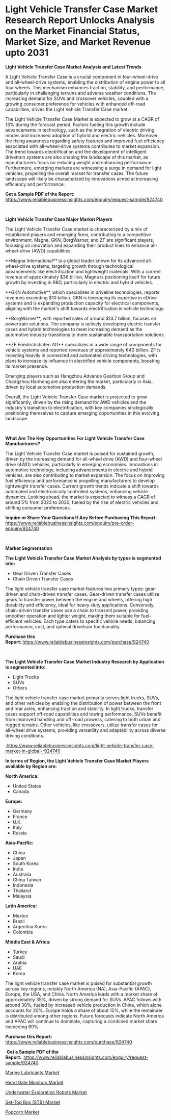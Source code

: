 <p><h1>Light Vehicle Transfer Case Market Research Report Unlocks Analysis on the Market Financial Status, Market Size, and Market Revenue upto 2031</h1></p><p><strong>Light Vehicle Transfer Case Market Analysis and Latest Trends</strong></p>
<p><p>A Light Vehicle Transfer Case is a crucial component in four-wheel-drive and all-wheel-drive systems, enabling the distribution of engine power to all four wheels. This mechanism enhances traction, stability, and performance, particularly in challenging terrains and adverse weather conditions. The increasing demand for SUVs and crossover vehicles, coupled with a growing consumer preference for vehicles with enhanced off-road capabilities, drives the Light Vehicle Transfer Case market.</p><p>The Light Vehicle Transfer Case Market is expected to grow at a CAGR of 13% during the forecast period. Factors fueling this growth include advancements in technology, such as the integration of electric driving modes and increased adoption of hybrid and electric vehicles. Moreover, the rising awareness regarding safety features and improved fuel efficiency associated with all-wheel-drive systems contributes to market expansion. The trend towards electrification and the development of intelligent drivetrain systems are also shaping the landscape of this market, as manufacturers focus on reducing weight and enhancing performance. Furthermore, emerging markets are witnessing a surge in demand for light vehicles, propelling the overall market for transfer cases. The future landscape will likely be characterized by innovations aimed at increasing efficiency and performance.</p></p>
<p><strong>Get a Sample PDF of the Report:&nbsp;</strong> <a href="https://www.reliablebusinessinsights.com/enquiry/request-sample/924740?utm_campaign=1119&utm_medium=2&utm_source=Github&utm_content=ia&utm_term=16122024&utm_id=light-vehicle-transfer-case">https://www.reliablebusinessinsights.com/enquiry/request-sample/924740</a></p>
<p>&nbsp;</p>
<p><strong>Light Vehicle Transfer Case Major Market Players</strong></p>
<p><p>The Light Vehicle Transfer Case market is characterized by a mix of established players and emerging firms, contributing to a competitive environment. Magna, GKN, BorgWarner, and ZF are significant players, focusing on innovation and expanding their product lines to enhance all-wheel-drive (AWD) capabilities.</p><p>**Magna International** is a global leader known for its advanced all-wheel-drive systems, targeting growth through technological advancements like electrification and lightweight materials. With a current revenue of approximately $36 billion, Magna is positioning itself for future growth by investing in R&D, particularly in electric and hybrid vehicles.</p><p>**GKN Automotive**, which specializes in driveline technologies, reports revenues exceeding $10 billion. GKN is leveraging its expertise in eDrive systems and is expanding production capacity for electrical components, aligning with the market's shift towards electrification in vehicle technology.</p><p>**BorgWarner**, with reported sales of around $13.7 billion, focuses on powertrain solutions. The company is actively developing electric transfer cases and hybrid technologies to meet increasing demand as the automotive industry transitions to more sustainable transportation solutions.</p><p>**ZF Friedrichshafen AG** specializes in a wide range of components for vehicle systems and reported revenues of approximately €40 billion. ZF is investing heavily in connected and automated driving technologies, with plans to increase its influence in electrified vehicle components, boosting its market presence.</p><p>Emerging players such as Hangzhou Advance Gearbox Group and Changzhou Hanhong are also entering the market, particularly in Asia, driven by local automotive production demands.</p><p>Overall, the Light Vehicle Transfer Case market is projected to grow significantly, driven by the rising demand for AWD vehicles and the industry's transition to electrification, with key companies strategically positioning themselves to capture emerging opportunities in this evolving landscape.</p></p>
<p>&nbsp;</p>
<p><strong>What Are The Key Opportunities For Light Vehicle Transfer Case Manufacturers?</strong></p>
<p><p>The Light Vehicle Transfer Case market is poised for sustained growth, driven by the increasing demand for all-wheel drive (AWD) and four-wheel drive (4WD) vehicles, particularly in emerging economies. Innovations in automotive technology, including advancements in electric and hybrid vehicles, are also contributing to market expansion. The focus on improving fuel efficiency and performance is propelling manufacturers to develop lightweight transfer cases. Current growth trends indicate a shift towards automated and electronically controlled systems, enhancing vehicle dynamics. Looking ahead, the market is expected to witness a CAGR of around 5% from 2023 to 2030, fueled by the rise of electric vehicles and shifting consumer preferences.</p></p>
<p><strong>Inquire or Share Your Questions If Any Before Purchasing This Report:</strong> <a href="https://www.reliablebusinessinsights.com/enquiry/pre-order-enquiry/924740?utm_campaign=1119&utm_medium=2&utm_source=Github&utm_content=ia&utm_term=16122024&utm_id=light-vehicle-transfer-case">https://www.reliablebusinessinsights.com/enquiry/pre-order-enquiry/924740</a></p>
<p>&nbsp;</p>
<p><strong>Market Segmentation</strong></p>
<p><strong>The Light Vehicle Transfer Case Market Analysis by types is segmented into:</strong></p>
<p><ul><li>Gear Driven Transfer Cases</li><li>Chain Driven Transfer Cases</li></ul></p>
<p><p>The light vehicle transfer case market features two primary types: gear-driven and chain-driven transfer cases. Gear-driven transfer cases utilize gears to transfer power between the engine and wheels, offering high durability and efficiency, ideal for heavy-duty applications. Conversely, chain-driven transfer cases use a chain to transmit power, providing smoother operation and lighter weight, making them suitable for fuel-efficient vehicles. Each type caters to specific vehicle needs, balancing performance, cost, and optimal drivetrain functionality.</p></p>
<p><strong>Purchase this Report:&nbsp;</strong><a href="https://www.reliablebusinessinsights.com/purchase/924740?utm_campaign=1119&utm_medium=2&utm_source=Github&utm_content=ia&utm_term=16122024&utm_id=light-vehicle-transfer-case">https://www.reliablebusinessinsights.com/purchase/924740</a></p>
<p>&nbsp;</p>
<p><strong>The Light Vehicle Transfer Case Market Industry Research by Application is segmented into:</strong></p>
<p><ul><li>Light Trucks</li><li>SUVs</li><li>Others</li></ul></p>
<p><p>The light vehicle transfer case market primarily serves light trucks, SUVs, and other vehicles by enabling the distribution of power between the front and rear axles, enhancing traction and stability. In light trucks, transfer cases support off-road capabilities and towing performance. SUVs benefit from improved handling and off-road prowess, catering to both urban and rugged terrains. Other vehicles, like crossovers, utilize transfer cases for all-wheel drive systems, providing versatility and adaptability across diverse driving conditions.</p></p>
<p><a href="https://www.reliablebusinessinsights.com/light-vehicle-transfer-case-market-in-global-r924740?utm_campaign=1119&utm_medium=2&utm_source=Github&utm_content=ia&utm_term=16122024&utm_id=light-vehicle-transfer-case">&nbsp;https://www.reliablebusinessinsights.com/light-vehicle-transfer-case-market-in-global-r924740</a></p>
<p><strong>In terms of Region, the Light Vehicle Transfer Case Market Players available by Region are:</strong></p>
<p>
    <p> <strong> North America: </strong>
        <ul>
            <li>United States</li>
            <li>Canada</li>
        </ul>
        </p> 
    <p> <strong> Europe: </strong>
        <ul>
            <li>Germany</li>
            <li>France</li>
            <li>U.K.</li>
            <li>Italy</li>
            <li>Russia</li>
        </ul>
        </p> 
    <p> <strong> Asia-Pacific: </strong>
        <ul>
            <li>China</li>
            <li>Japan</li>
            <li>South Korea</li>
            <li>India</li>
            <li>Australia</li>
            <li>China Taiwan</li>
            <li>Indonesia</li>
            <li>Thailand</li>
            <li>Malaysia</li>
        </ul>
        </p> 
    <p> <strong> Latin America: </strong>
        <ul>
            <li>Mexico</li>
            <li>Brazil</li>
            <li>Argentina Korea</li>
            <li>Colombia</li>
        </ul>
        </p> 
    <p> <strong> Middle East & Africa: </strong>
        <ul>
            <li>Turkey</li>
            <li>Saudi</li>
            <li>Arabia</li>
            <li>UAE</li>
            <li>Korea</li>
        </ul>
    </p>
    </p>
<p><p>The light vehicle transfer case market is poised for substantial growth across key regions, notably North America (NA), Asia-Pacific (APAC), Europe, the USA, and China. North America leads with a market share of approximately 35%, driven by strong demand for SUVs. APAC follows with around 30%, fueled by increased vehicle production in China, which alone accounts for 20%. Europe holds a share of about 15%, while the remainder is distributed among other regions. Future forecasts indicate North America and APAC will continue to dominate, capturing a combined market share exceeding 60%.</p></p>
<p><strong>Purchase this Report: </strong><a href="https://www.reliablebusinessinsights.com/purchase/924740?utm_campaign=1119&utm_medium=2&utm_source=Github&utm_content=ia&utm_term=16122024&utm_id=light-vehicle-transfer-case">https://www.reliablebusinessinsights.com/purchase/924740</a></p>
<p>&nbsp;<strong>Get a Sample PDF of the Report:&nbsp;&nbsp;</strong><a href="https://www.reliablebusinessinsights.com/enquiry/request-sample/924740?utm_campaign=1119&utm_medium=2&utm_source=Github&utm_content=ia&utm_term=16122024&utm_id=light-vehicle-transfer-case">https://www.reliablebusinessinsights.com/enquiry/request-sample/924740</a></p>
<p><strong></strong></p>
<p><p><a href="https://www.linkedin.com/pulse/marine-lubricants-industry-report-market-share-growth-trends-txipe?utm_campaign=1119&utm_medium=2&utm_source=Github&utm_content=ia&utm_term=16122024&utm_id=light-vehicle-transfer-case">Marine Lubricants Market</a></p><p><a href="https://www.linkedin.com/pulse/examining-heart-rate-monitorsmarket-factorsinfluencing-revenue-k9oaf?utm_campaign=1119&utm_medium=2&utm_source=Github&utm_content=ia&utm_term=16122024&utm_id=light-vehicle-transfer-case">Heart Rate Monitors Market</a></p><p><a href="https://www.linkedin.com/pulse/detailed-underwater-exploration-robots-market-report-2024-2031-gqnhe?utm_campaign=1119&utm_medium=2&utm_source=Github&utm_content=ia&utm_term=16122024&utm_id=light-vehicle-transfer-case">Underwater Exploration Robots Market</a></p><p><a href="https://www.linkedin.com/pulse/set-top-box-stb-market-trends-focusing-insight-forecast-e70le?utm_campaign=1119&utm_medium=2&utm_source=Github&utm_content=ia&utm_term=16122024&utm_id=light-vehicle-transfer-case">Set-Top Box (STB) Market</a></p><p><a href="https://www.linkedin.com/pulse/popcorn-market-analysisbased-predicted-108-cagr-growth-akiqc?utm_campaign=1119&utm_medium=2&utm_source=Github&utm_content=ia&utm_term=16122024&utm_id=light-vehicle-transfer-case">Popcorn Market</a></p></p>